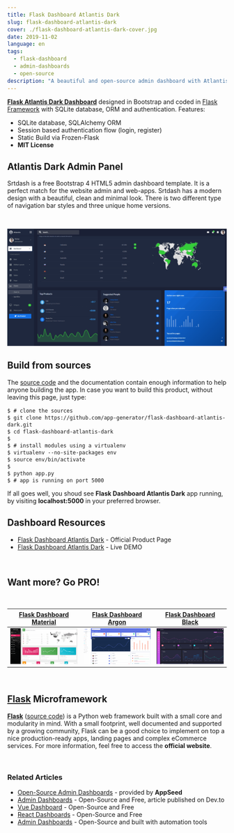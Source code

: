 ```yaml
---
title: Flask Dashboard Atlantis Dark
slug: flask-dashboard-atlantis-dark
cover: ./flask-dashboard-atlantis-dark-cover.jpg
date: 2019-11-02
language: en
tags:
  - flask-dashboard
  - admin-dashboards
  - open-source
description: "A beautiful and open-source admin dashboard with Atlantis Dark Design coded in Flask Framework."
---
```


**[Flask Atlantis Dark Dashboard](https://appseed.us/admin-dashboards/flask-dashboard-atlantis-dark)** designed in Bootstrap and coded in [Flask Framework](https://palletsprojects.com/p/flask/) with SQLite database, ORM and authentication. Features:

- SQLite database, SQLAlchemy ORM
- Session based authentication flow (login, register)
- Static Build via Frozen-Flask
- **MIT License**

## Atlantis Dark Admin Panel

Srtdash is a free Bootstrap 4 HTML5 admin dashboard template. It is a perfect match for the website admin and web-apps. Srtdash has a modern design with a beautiful, clean and minimal look. There is two different type of navigation bar styles and three unique home versions.

<br />

![Flask Dashboard Atlantis Dark - Open-Source Admin Panel](https://raw.githubusercontent.com/app-generator/static/master/products/flask-dashboard-atlantis-dark-intro.gif)

## Build from sources

The [source code](https://github.com/app-generator/flask-dashboard-atlantis-dark) and the documentation contain enough information to help anyone building the app. In case you want to build this product, without leaving this page, just type:

```
$ # clone the sources
$ git clone https://github.com/app-generator/flask-dashboard-atlantis-dark.git
$ cd flask-dashboard-atlantis-dark
$
$ # install modules using a virtualenv
$ virtualenv --no-site-packages env
$ source env/bin/activate
$
$ python app.py
$ # app is running on port 5000
```

If all goes well, you shoud see **Flask Dashboard Atlantis Dark** app running, by visiting **localhost:5000** in your preferred browser.

## Dashboard Resources

- [Flask Dashboard Atlantis Dark](https://appseed.us/admin-dashboards/flask-dashboard-atlantis-dark) - Official Product Page
- [Flask Dashboard Atlantis Dark](https://flask-dashboard-atlantis-dark.appseed.us/) - Live DEMO

<br />

## Want more? Go PRO!

<br />

| [Flask Dashboard Material](https://appseed.us/admin-dashboards/flask-dashboard-material-pro) | [Flask Dashboard Argon](https://appseed.us/admin-dashboards/flask-dashboard-argon-pro) | [Flask Dashboard Black](https://appseed.us/admin-dashboards/flask-dashboard-black-pro) |
| --- | --- | --- |
| [![Flask Dashboard Material PRO](https://raw.githubusercontent.com/app-generator/static/master/products/flask-dashboard-material-pro-intro.gif)](https://appseed.us/admin-dashboards/flask-dashboard-material-pro)  | [![Flask Dashboard Argon PRO](https://raw.githubusercontent.com/app-generator/static/master/products/flask-dashboard-argon-pro-intro.gif)](https://appseed.us/admin-dashboards/flask-dashboard-argon-pro) | [![Flask Dashboard Black PRO](https://raw.githubusercontent.com/app-generator/static/master/products/flask-dashboard-black-pro-intro.gif)](https://appseed.us/admin-dashboards/flask-dashboard-black-pro)

<br />

## [Flask](https://palletsprojects.com/p/flask/) Microframework

**[Flask](https://palletsprojects.com/p/flask/)** ([source code](https://github.com/pallets/flask)) is a Python web framework built with a small core and modularity in mind. With a small footprint, well documented and supported by a growing community, Flask can be a good choice to implement on top a nice production-ready apps, landing pages and complex eCommerce services. For more information, feel free to access the **official website**.

<br />

### Related Articles

- [Open-Source Admin Dashboards](https://appseed.us/admin-dashboards/open-source) - provided by **AppSeed**
- [Admin Dashboards](https://dev.to/sm0ke/admin-dashboards-open-source-and-free-4aep) - Open-Source and Free, article published on Dev.to
- [Vue Dashboard](https://dev.to/sm0ke/vue-dashboard-open-source-apps-1gd1) - Open-Source and Free
- [React Dashboards](https://dev.to/sm0ke/react-dashboards-open-source-apps-1c7j) - Open-Source and Free
- [Admin Dashboards](https://blog.appseed.us/admin-dashboards-open-source-built-with-automation-tools/) - Open-Source and built with automation tools
